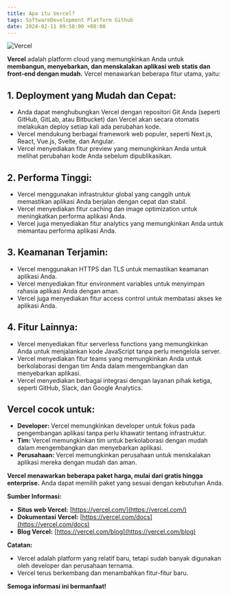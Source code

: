 ```yaml
---
title: Apa itu Vercel?
tags: SoftwareDevelopment Platform Github
date: 2024-02-11 09:58:00 +08:00
---
```


![Vercel](https://encrypted-tbn0.gstatic.com/images?q=tbn:ANd9GcT7lRrtp8gKmq_qihVfPYvrQjt8dVnKsKq_lA&usqp=CAU)



<!--more-->

**Vercel** adalah platform cloud yang memungkinkan Anda untuk **membangun, menyebarkan, dan menskalakan aplikasi web statis dan front-end dengan mudah.** Vercel menawarkan beberapa fitur utama, yaitu:

## **1. Deployment yang Mudah dan Cepat:**

* Anda dapat menghubungkan Vercel dengan repositori Git Anda (seperti GitHub, GitLab, atau Bitbucket) dan Vercel akan secara otomatis melakukan deploy setiap kali ada perubahan kode.
* Vercel mendukung berbagai framework web populer, seperti Next.js, React, Vue.js, Svelte, dan Angular.
* Vercel menyediakan fitur preview yang memungkinkan Anda untuk melihat perubahan kode Anda sebelum dipublikasikan.


## **2. Performa Tinggi:**

* Vercel menggunakan infrastruktur global yang canggih untuk memastikan aplikasi Anda berjalan dengan cepat dan stabil.
* Vercel menyediakan fitur caching dan image optimization untuk meningkatkan performa aplikasi Anda.
* Vercel juga menyediakan fitur analytics yang memungkinkan Anda untuk memantau performa aplikasi Anda.

## **3. Keamanan Terjamin:**

* Vercel menggunakan HTTPS dan TLS untuk memastikan keamanan aplikasi Anda.
* Vercel menyediakan fitur environment variables untuk menyimpan rahasia aplikasi Anda dengan aman.
* Vercel juga menyediakan fitur access control untuk membatasi akses ke aplikasi Anda.

## **4. Fitur Lainnya:**

* Vercel menyediakan fitur serverless functions yang memungkinkan Anda untuk menjalankan kode JavaScript tanpa perlu mengelola server.
* Vercel menyediakan fitur teams yang memungkinkan Anda untuk berkolaborasi dengan tim Anda dalam mengembangkan dan menyebarkan aplikasi.
* Vercel menyediakan berbagai integrasi dengan layanan pihak ketiga, seperti GitHub, Slack, dan Google Analytics.

## **Vercel cocok untuk:**

* **Developer:** Vercel memungkinkan developer untuk fokus pada pengembangan aplikasi tanpa perlu khawatir tentang infrastruktur.
* **Tim:** Vercel memungkinkan tim untuk berkolaborasi dengan mudah dalam mengembangkan dan menyebarkan aplikasi.
* **Perusahaan:** Vercel memungkinkan perusahaan untuk menskalakan aplikasi mereka dengan mudah dan aman.

**Vercel menawarkan beberapa paket harga, mulai dari gratis hingga enterprise.** Anda dapat memilih paket yang sesuai dengan kebutuhan Anda.

**Sumber Informasi:**

* **Situs web Vercel:** [https://vercel.com/](https://vercel.com/)
* **Dokumentasi Vercel:** [https://vercel.com/docs](https://vercel.com/docs)
* **Blog Vercel:** [https://vercel.com/blog](https://vercel.com/blog)

**Catatan:**

* Vercel adalah platform yang relatif baru, tetapi sudah banyak digunakan oleh developer dan perusahaan ternama.
* Vercel terus berkembang dan menambahkan fitur-fitur baru.

**Semoga informasi ini bermanfaat!**
